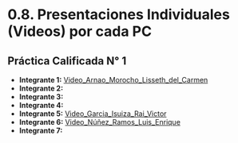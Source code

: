 # 0.8. Presentaciones Individuales (Videos) por cada PC

## Práctica Calificada N° 1

- **Integrante 1:** [Video_Arnao_Morocho_Lisseth_del_Carmen](https://youtu.be/qE7oKJBIxws)
- **Integrante 2:**
- **Integrante 3:**
- **Integrante 4:**
- **Integrante 5:** [Video_Garcia_Isuiza_Rai_Victor](https://youtu.be/ucRQfQAAph0)
- **Integrante 6:** [Video_Núñez_Ramos_Luis_Enrique](https://youtu.be/l2K_8hCqgyY)
- **Integrante 7:**  


